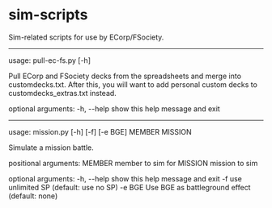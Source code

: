# sim-scripts
Sim-related scripts for use by ECorp/FSociety.

----
usage: pull-ec-fs.py [-h]

Pull ECorp and FSociety decks from the spreadsheets and merge into
customdecks.txt. After this, you will want to add personal custom decks to
customdecks_extras.txt instead.

optional arguments:
  -h, --help  show this help message and exit

----
usage: mission.py [-h] [-f] [-e BGE] MEMBER MISSION

Simulate a mission battle.

positional arguments:
  MEMBER      member to sim for
  MISSION     mission to sim

optional arguments:
  -h, --help  show this help message and exit
  -f          use unlimited SP (default: use no SP)
  -e BGE      Use BGE as battleground effect (default: none)
